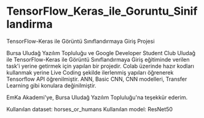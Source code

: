 # TensorFlow_Keras_ile_Goruntu_Siniflandirma
TensorFlow-Keras ile Görüntü Sınıflandırmaya Giriş Projesi 

Bursa Uludağ Yazılım Topluluğu ve Google Developer Student Club Uludağ ile TensorFlow-Keras ile Görüntü Sınıflandırmaya Giriş eğitiminde verilen task'i yerine getirmek için yapılan bir projedir.
Colab üzerinde hazır kodları kullanmak yerine Live Coding şekilde ilerlenmiş yapıları öğrenerek Tensorflow API öğrenilmiştir.
ANN, Basic CNN, CNN modelleri, Transfer Learning gibi konulara değinilmiştir.

EmKa Akademi'ye, Bursa Uludağ Yazılım Topluluğu'na teşekkür ederim.


Kullanılan dataset: horses_or_humans
Kullanılan model: ResNet50
